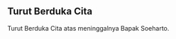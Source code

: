 ## Turut Berduka Cita

Turut Berduka Cita atas meninggalnya Bapak Soeharto.

<!-- {"time": "2008-01-27 03:31:19", "title": "Turut Berduka Cita"} -->
